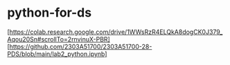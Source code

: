 # python-for-ds
[https://colab.research.google.com/drive/1WWsRzR4ELQkA8dogCK0J379_Aqou20Sn#scrollTo=2rnvinuX-PBR]
[https://github.com/2303A51700/2303A51700-28-PDS/blob/main/lab2_python.ipynb]
